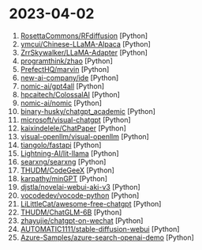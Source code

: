 # 2023-04-02

1. [RosettaCommons/RFdiffusion](https://github.com/RosettaCommons/RFdiffusion "Code for running RFdiffusion") [Python]
2. [ymcui/Chinese-LLaMA-Alpaca](https://github.com/ymcui/Chinese-LLaMA-Alpaca "中文LLaMA&Alpaca大语言模型+本地部署 (Chinese LLaMA & Alpaca LLMs)") [Python]
3. [ZrrSkywalker/LLaMA-Adapter](https://github.com/ZrrSkywalker/LLaMA-Adapter "Fine-tuning LLaMA to follow instructions within 1 Hour and 1.2M Parameters") [Python]
4. [programthink/zhao](https://github.com/programthink/zhao "【编程随想】整理的《太子党关系网络》，专门揭露赵国的权贵") [Python]
5. [PrefectHQ/marvin](https://github.com/PrefectHQ/marvin "🤖🪄 A batteries-included library for GPT-powered bots and AI functions") [Python]
6. [new-ai-company/ide](https://github.com/new-ai-company/ide "$NAME is an AI-powered IDE. Developers describe what they want to build by writing documentation. Then let AI agents with access to tools do the coding work.") [Python]
7. [nomic-ai/gpt4all](https://github.com/nomic-ai/gpt4all "gpt4all: a chatbot trained on a massive collection of clean assistant data including code, stories and dialogue") [Python]
8. [hpcaitech/ColossalAI](https://github.com/hpcaitech/ColossalAI "Making large AI models cheaper, faster and more accessible") [Python]
9. [nomic-ai/nomic](https://github.com/nomic-ai/nomic "Interact with Massive Embedding and Text Datasets in Your Web Browser") [Python]
10. [binary-husky/chatgpt_academic](https://github.com/binary-husky/chatgpt_academic "科研工作专用ChatGPT拓展，特别优化学术Paper润色体验，支持自定义快捷按钮，支持markdown表格显示，Tex公式双显示，代码显示功能完善，新增本地Python工程剖析功能/自我剖析功能") [Python]
11. [microsoft/visual-chatgpt](https://github.com/microsoft/visual-chatgpt "Official repo for the paper: Visual ChatGPT: Talking, Drawing and Editing with Visual Foundation Models") [Python]
12. [kaixindelele/ChatPaper](https://github.com/kaixindelele/ChatPaper "Use ChatGPT to summarize the arXiv papers. 全流程加速科研，利用chatgpt进行论文总结+润色+审稿+审稿回复") [Python]
13. [visual-openllm/visual-openllm](https://github.com/visual-openllm/visual-openllm "something like visual-chatgpt, 文心一言的开源版") [Python]
14. [tiangolo/fastapi](https://github.com/tiangolo/fastapi "FastAPI framework, high performance, easy to learn, fast to code, ready for production") [Python]
15. [Lightning-AI/lit-llama](https://github.com/Lightning-AI/lit-llama "Implementation of the LLaMA language model based on nanoGPT. Supports flash attention, quantization, LoRA fine-tuning, pre-training. Apache 2.0-licensed.") [Python]
16. [searxng/searxng](https://github.com/searxng/searxng "SearXNG is a free internet metasearch engine which aggregates results from various search services and databases. Users are neither tracked nor profiled.") [Python]
17. [THUDM/CodeGeeX](https://github.com/THUDM/CodeGeeX "CodeGeeX: An Open Multilingual Code Generation Model") [Python]
18. [karpathy/minGPT](https://github.com/karpathy/minGPT "A minimal PyTorch re-implementation of the OpenAI GPT (Generative Pretrained Transformer) training") [Python]
19. [djstla/novelai-webui-aki-v3](https://github.com/djstla/novelai-webui-aki-v3 "") [Python]
20. [vocodedev/vocode-python](https://github.com/vocodedev/vocode-python "🤖 Build voice-based LLM agents. Modular + open source.") [Python]
21. [LiLittleCat/awesome-free-chatgpt](https://github.com/LiLittleCat/awesome-free-chatgpt "免费的 ChatGPT 镜像网站列表，持续更新。List of free ChatGPT mirror sites, continuously updated.") [Python]
22. [THUDM/ChatGLM-6B](https://github.com/THUDM/ChatGLM-6B "ChatGLM-6B：开源双语对话语言模型 | An Open Bilingual Dialogue Language Model") [Python]
23. [zhayujie/chatgpt-on-wechat](https://github.com/zhayujie/chatgpt-on-wechat "Wechat robot based on ChatGPT, which using OpenAI api and itchat library. 使用ChatGPT搭建微信聊天机器人，基于GPT3.5 API和itchat实现") [Python]
24. [AUTOMATIC1111/stable-diffusion-webui](https://github.com/AUTOMATIC1111/stable-diffusion-webui "Stable Diffusion web UI") [Python]
25. [Azure-Samples/azure-search-openai-demo](https://github.com/Azure-Samples/azure-search-openai-demo "A sample app for the Retrieval-Augmented Generation pattern running in Azure, using Azure Cognitive Search for retrieval and Azure OpenAI large language models to power ChatGPT-style and Q&A experiences.") [Python]
